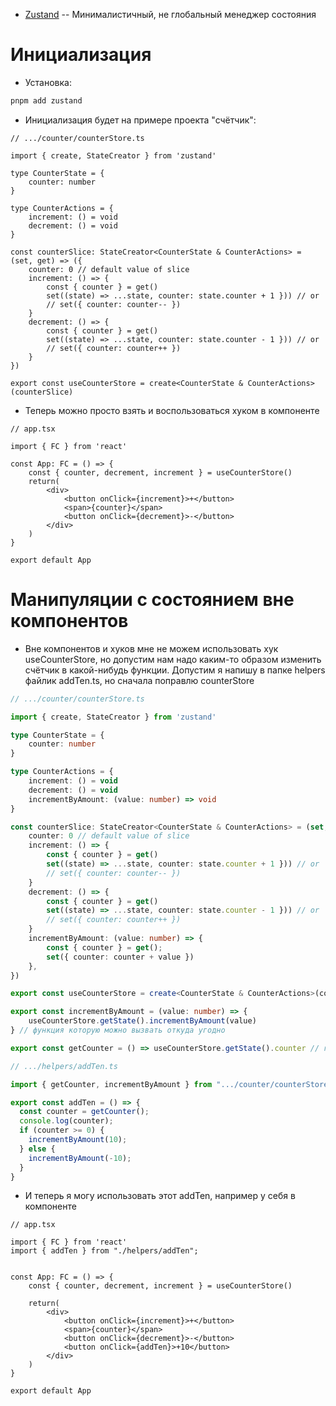 * [Zustand](https://zustand-demo.pmnd.rs/) -- Минималистичный, не глобальный менеджер состояния
# Инициализация
* Установка:
```bash
pnpm add zustand
```
* Инициализация будет на примере проекта "счётчик":

```tsx
// .../counter/counterStore.ts

import { create, StateCreator } from 'zustand'

type CounterState = {
	counter: number
}

type CounterActions = {
	increment: () = void
	decrement: () = void
}

const counterSlice: StateCreator<CounterState & CounterActions> = (set, get) => ({
	counter: 0 // default value of slice
	increment: () => {
		const { counter } = get()
		set((state) => ...state, counter: state.counter + 1 })) // or
		// set({ counter: counter-- })
	}
	decrement: () => {
		const { counter } = get()
		set((state) => ...state, counter: state.counter - 1 })) // or
		// set({ counter: counter++ })
	}
})

export const useCounterStore = create<CounterState & CounterActions>(counterSlice)
```
* Теперь можно просто взять и воспользоваться хуком в компоненте
```tsx
// app.tsx

import { FC } from 'react'

const App: FC = () => {
	const { counter, decrement, increment } = useCounterStore()
	return(
		<div>
			<button onClick={increment}>+</button>
			<span>{counter}</span>
			<button onClick={decrement}>-</button>
		</div>
	)
}

export default App
```
# Манипуляции с состоянием вне компонентов
 * Вне компонентов и хуков мне не можем использовать хук useCounterStore, но допустим нам надо каким-то образом изменить счётчик в какой-нибудь функции. Допустим я напишу в папке helpers файлик addTen.ts, но сначала поправлю counterStore

```ts
// .../counter/counterStore.ts

import { create, StateCreator } from 'zustand'

type CounterState = {
	counter: number
}

type CounterActions = {
	increment: () = void
	decrement: () = void
	incrementByAmount: (value: number) => void
}

const counterSlice: StateCreator<CounterState & CounterActions> = (set, get) => ({
	counter: 0 // default value of slice
	increment: () => {
		const { counter } = get()
		set((state) => ...state, counter: state.counter + 1 })) // or
		// set({ counter: counter-- })
	}
	decrement: () => {
		const { counter } = get()
		set((state) => ...state, counter: state.counter - 1 })) // or
		// set({ counter: counter++ })
	}
	incrementByAmount: (value: number) => {
	    const { counter } = get();
	    set({ counter: counter + value })
	},
})

export const useCounterStore = create<CounterState & CounterActions>(counterSlice)

export const incrementByAmount = (value: number) => {
	useCounterStore.getState().incrementByAmount(value)
} // функция которую можно вызвать откуда угодно

export const getCounter = () => useCounterStore.getState().counter // гетер с актуальным сосотоянием
```

```ts
// .../helpers/addTen.ts

import { getCounter, incrementByAmount } from ".../counter/counterStore";

export const addTen = () => {
  const counter = getCounter();
  console.log(counter);
  if (counter >= 0) {
    incrementByAmount(10);
  } else {
    incrementByAmount(-10);
  }
}
```
* И теперь я могу использовать этот addTen, например у себя в компоненте
```tsx
// app.tsx

import { FC } from 'react'
import { addTen } from "./helpers/addTen";


const App: FC = () => {
	const { counter, decrement, increment } = useCounterStore()

	return(
		<div>
			<button onClick={increment}>+</button>
			<span>{counter}</span>
			<button onClick={decrement}>-</button>
			<button onClick={addTen}>+10</button>
		</div>
	)
}

export default App
```